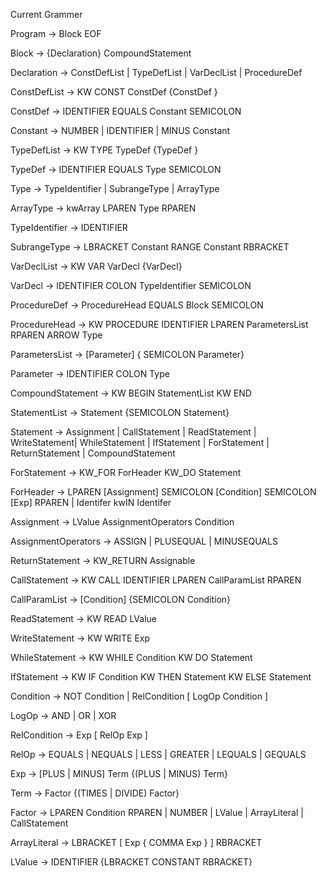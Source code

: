 Current Grammer

Program → Block EOF

Block → {Declaration} CompoundStatement

Declaration → ConstDefList | TypeDefList | VarDeclList | ProcedureDef

ConstDefList → KW CONST ConstDef {ConstDef }

ConstDef → IDENTIFIER EQUALS Constant SEMICOLON

Constant → NUMBER | IDENTIFIER | MINUS Constant

TypeDefList → KW TYPE TypeDef {TypeDef }

TypeDef → IDENTIFIER EQUALS Type SEMICOLON

Type → TypeIdentifier | SubrangeType | ArrayType

ArrayType -> kwArray LPAREN Type RPAREN

TypeIdentifier → IDENTIFIER

SubrangeType → LBRACKET Constant RANGE Constant RBRACKET

VarDeclList → KW VAR VarDecl {VarDecl}

VarDecl → IDENTIFIER COLON TypeIdentifier SEMICOLON

ProcedureDef → ProcedureHead EQUALS Block SEMICOLON

ProcedureHead → KW PROCEDURE IDENTIFIER LPAREN ParametersList RPAREN ARROW Type

ParametersList → [Parameter] { SEMICOLON Parameter}

Parameter → IDENTIFIER COLON Type
 
CompoundStatement → KW BEGIN StatementList KW END

StatementList → Statement {SEMICOLON Statement}

Statement → Assignment | CallStatement | ReadStatement | WriteStatement|
WhileStatement | IfStatement | ForStatement | ReturnStatement | CompoundStatement

ForStatement → KW_FOR ForHeader KW_DO Statement

ForHeader → LPAREN [Assignment] SEMICOLON [Condition] SEMICOLON [Exp] RPAREN
            | Identifer kwIN Identifer

Assignment → LValue AssignmentOperators Condition

AssignmentOperators → ASSIGN | PLUSEQUAL | MINUSEQUALS

ReturnStatement → KW_RETURN Assignable

CallStatement → KW CALL IDENTIFIER LPAREN CallParamList RPAREN

CallParamList → [Condition] {SEMICOLON Condition}

ReadStatement → KW READ LValue

WriteStatement → KW WRITE Exp

WhileStatement → KW WHILE Condition KW DO Statement

IfStatement → KW IF Condition KW THEN Statement KW ELSE Statement

Condition → NOT Condition | RelCondition [ LogOp Condition ] 

LogOp → AND | OR | XOR

RelCondition → Exp [ RelOp Exp ]

RelOp → EQUALS | NEQUALS | LESS | GREATER | LEQUALS | GEQUALS

Exp → [PLUS | MINUS] Term {(PLUS | MINUS) Term}

Term → Factor {(TIMES | DIVIDE) Factor}

Factor → LPAREN Condition RPAREN 
        | NUMBER 
        | LValue
        | ArrayLiteral
        | CallStatement

ArrayLiteral  → LBRACKET [ Exp { COMMA Exp } ] RBRACKET

LValue → IDENTIFIER {LBRACKET CONSTANT RBRACKET}

